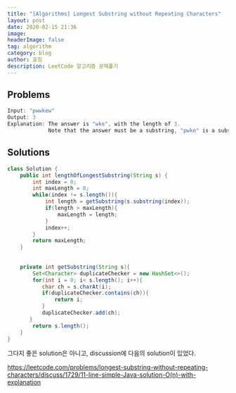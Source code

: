 ```yaml
---
title: "[Algorithms] Longest Substring without Repeating Characters"
layout: post
date: 2020-02-15 21:36
image: 
headerImage: false
tag: algorithm
category: blog
author: 효징
description: LeetCode 알고리즘 문제풀기
---
```




## Problems

~~~java
Input: "pwwkew"
Output: 3
Explanation: The answer is "wke", with the length of 3. 
             Note that the answer must be a substring, "pwke" is a subsequence and not a substring.
~~~



## Solutions

~~~java
class Solution {
    public int lengthOfLongestSubstring(String s) {
        int index = 0;
        int maxLength = 0;
        while(index != s.length()){
            int length = getSubstring(s.substring(index));
            if(length > maxLength){
                maxLength = length;
            }
            index++;
        }
        return maxLength;
    }
    
    
    private int getSubstring(String s){
        Set<Character> duplicateChecker = new HashSet<>();
        for(int i = 0; i< s.length(); i++){
           char ch = s.charAt(i);
           if(duplicateChecker.contains(ch)){
               return i;
           }
           duplicateChecker.add(ch);
       }
        return s.length();
    }
}
~~~

그다지 좋은 solution은 아니고, discussion에 다음의 solution이 있었다. 

https://leetcode.com/problems/longest-substring-without-repeating-characters/discuss/1729/11-line-simple-Java-solution-O(n)-with-explanation
